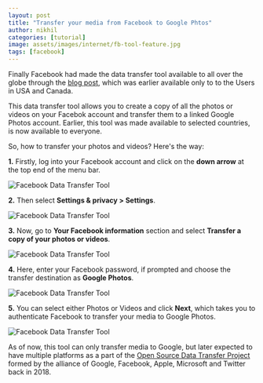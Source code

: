 ```yaml
---
layout: post
title: "Transfer your media from Facebook to Google Phtos"
author: nikhil
categories: [tutorial]
image: assets/images/internet/fb-tool-feature.jpg
tags: [facebook]
---
```


Finally Facebook had made the data transfer tool available to all over the globe through the [blog post](https://about.fb.com/news/2019/12/data-portability-photo-transfer-tool/), which was earlier available only to to the Users in USA and Canada.

This data transfer tool allows you to create a copy of all the photos or videos on your Facebok account and transfer them to a linked Google Photos account. Earlier, this tool was made available to selected countries, is now available to everyone.

So, how to transfer your photos and videos? Here's the way:

**1.** Firstly, log into your Facebook account and click on the **down arrow** at the top end of the menu bar.

<img src="{{ site.baseurl }}/assets/images/internet/fb-tool-down.png" alt="Facebook Data Transfer Tool" title="Facebook Data Transfer Toolt">

**2.** Then select **Settings & privacy > Settings**.

<img src="{{ site.baseurl }}/assets/images/internet/fb-tool-settings.png" alt="Facebook Data Transfer Tool" title="Facebook Data Transfer Tool">

**3.** Now, go to **Your Facebook information** section and select **Transfer a copy of your photos or videos**.

<img src="{{ site.baseurl }}/assets/images/internet/fb-tool-info.png" alt="Facebook Data Transfer Tool" title="Facebook Data Transfer Tool">

**4.** Here, enter your Facebook password, if prompted and choose the transfer destination as **Google Photos**.

<img src="{{ site.baseurl }}/assets/images/internet/fb-tool-password.png" alt="Facebook Data Transfer Tool" title="Facebook Data Transfer Tool">

**5.** You can select either Photos or Videos and click **Next**, which takes you to authenticate Facebook to transfer your media to Google Photos.

<img src="{{ site.baseurl }}/assets/images/internet/fb-tool-select.png" alt="Facebook Data Transfer Tool" title="Facebook Data Transfer Tool">

As of now, this tool can only transfer media to Google, but later expected to have multiple platforms as a part of the [Open Source Data Transfer Project](https://datatransferproject.dev/) formed by the alliance of Google, Facebook, Apple, Microsoft and Twitter back in 2018.

